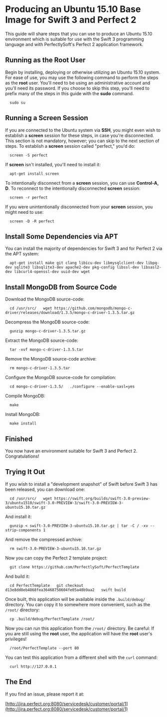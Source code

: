 # Producing an Ubuntu 15.10 Base Image for Swift 3 and Perfect 2

This guide will share steps that you can use to produce an Ubuntu 15.10 environment which is suitable for use with the Swift 3 programming language and with PerfectlySoft's Perfect 2 application framework.

## Running as the Root User

Begin by installing, deploying or otherwise utilizing an Ubuntu 15.10 system.  For ease of use, you may use the following command to perform the steps as the **root** user.  You'll need to be using an administrative account and you'll need its password.  If you choose to skip this step, you'll need to prefix many of the steps in this guide with the **sudo** command.

`  sudo su`

## Running a Screen Session

If you are connected to the Ubuntu system via **SSH**, you might even wish to establish a **screen** session for these steps, in case you're disconnected.  This section is not mandatory, however; you can skip to the next section of steps.  To establish a **screen** session called "perfect," you'd do:

`  screen -S perfect`

If **screen** isn't installed, you'll need to install it:

`  apt-get install screen`

To intentionally disconnect from a **screen** session, you can use **Control-A, D**.  To reconnect to the intentionally disconnected **screen** session:

`  screen -r perfect`

If you were unintentionally disconnected from your **screen** session, you might need to use:

`  screen -D -R perfect`

## Install Some Dependencies via APT

You can install the majority of dependencies for Swift 3 and for Perfect 2 via the APT system:

`  apt-get install make git clang libicu-dev libmysqlclient-dev libpq-dev sqlite3 libsqlite3-dev apache2-dev pkg-config libssl-dev libsasl2-dev libcurl4-openssl-dev uuid-dev wget`

## Install MongoDB from Source Code

Download the MongoDB source-code:

`  cd /usr/src/  
  wget https://github.com/mongodb/mongo-c-driver/releases/download/1.3.5/mongo-c-driver-1.3.5.tar.gz`

Decompress the MongoDB source-code:

`  gunzip mongo-c-driver-1.3.5.tar.gz`

Extract the MongoDB source-code:

`  tar -xvf mongo-c-driver-1.3.5.tar`

Remove the MongoDB source-code archive:

`  rm mongo-c-driver-1.3.5.tar`

Configure the MongoDB source-code for compilation:

`  cd mongo-c-driver-1.3.5/  
  ./configure --enable-sasl=yes`

Compile MongoDB:

`  make`

Install MongoDB:

`  make install`

## Finished

You now have an environment suitable for Swift 3 and Perfect 2.  Congratulations!

## Trying It Out

If you wish to install a "development snapshot" of Swift before Swift 3 has been released, you can download one:

`  cd /usr/src/  
  wget https://swift.org/builds/swift-3.0-preview-3/ubuntu1510/swift-3.0-PREVIEW-3/swift-3.0-PREVIEW-3-ubuntu15.10.tar.gz`

And install it:

`  gunzip < swift-3.0-PREVIEW-3-ubuntu15.10.tar.gz | tar -C / -xv --strip-components 1`

And remove the compressed archive:

`  rm swift-3.0-PREVIEW-3-ubuntu15.10.tar.gz`

Now you can copy the Perfect 2 template project:

`  git clone https://github.com/PerfectlySoft/PerfectTemplate`

And build it:

`  cd PerfectTemplate  
  git checkout d13e8dd8eb4868fea36468758604fe05a48b9aa2  
  swift build`

Once built, this application will be available inside the `.build/debug/` directory.  You can copy it to somewhere more convenient, such as the `/root/` directory:

`  cp .build/debug/PerfectTemplate /root/`

Now you can run this application from the `/root/` directory.  Be careful: If you are still using the **root** user, the application will have the **root** user's privileges!

`  /root/PerfectTemplate --port 80`

You can test this application from a different shell with the `curl` command:

`  curl http://127.0.0.1`

## The End

If you find an issue, please report it at:

[http://jira.perfect.org:8080/servicedesk/customer/portal/1](http://jira.perfect.org:8080/servicedesk/customer/portal/1)
